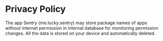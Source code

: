 # Privacy Policy

The app Sentry (me.lucky.sentry) may store package names of apps without internet permission in internal database for monitoring permission changes. 
All the data is stored on your device and automatically deleted.
